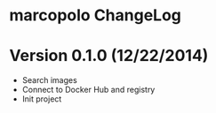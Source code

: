 # marcopolo ChangeLog

# Version 0.1.0 (12/22/2014)

- Search images
- Connect to Docker Hub and registry
- Init project
